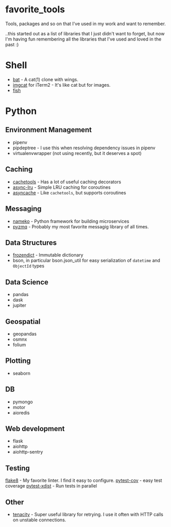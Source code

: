 # favorite_tools
Tools, packages and so on that I've used in my work and want to remember. 

..this started out as a list of libraries that I just didn't want to forget, but now I'm having fun remembering all the libraries that I've used and loved in the past :)

# Shell
- [bat](https://github.com/sharkdp/bat) - A cat(1) clone with wings.
- [imgcat](https://github.com/eddieantonio/imgcat) for iTerm2 - It's like cat but for images.
- [fish](https://fishshell.com/)

# Python

## Environment Management
 - pipenv
 - pipdeptree - I use this when resolving dependency issues in pipenv
 - virtualenvwrapper (not using recently, but it deserves a spot)
 
## Caching
- [cachetools](https://pypi.org/project/cachetools/) - Has a lot of useful caching decorators
- [async-lru](https://pypi.org/project/async_lru/) - Simple LRU caching for coroutines
- [asyncache](https://pypi.org/project/asyncache/) - Like `cachetools`, but supports coroutines

## Messaging
- [nameko](https://github.com/nameko/nameko) - Python framework for building microservices
- [pyzmq](https://pyzmq.readthedocs.io/en/latest/) - Probably my most favorite messagig library of all times.

## Data Structures
- [frozendict](https://pypi.org/project/frozendict/) - Immutable dictionary
- bson, in particular bson.json_util for easy serialization of `datetime` and `ObjectId` types

## Data Science
- pandas
- dask
- jupiter

## Geospatial
- geopandas
- osmnx
- folium

## Plotting
- seaborn

## DB
- pymongo
- motor
- aioredis

## Web development
- flask
- aiohttp
- aiohttp-sentry

## Testing
[flake8](https://pypi.org/project/flake8/) - My favorite linter. I find it easy to configure. 
[pytest-cov](https://pypi.org/project/pytest-cov/) - easy test coverage
[pytest-xdist](https://pypi.org/project/pytest-xdist/) - Run tests in parallel

## Other
- [tenacity](https://pypi.org/project/tenacity/) - Super useful library for retrying. I use it often with HTTP calls on unstable connections.

